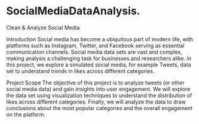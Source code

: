 # SocialMediaDataAnalysis.

Clean & Analyze Social Media

Introduction
Social media has become a ubiquitous part of modern life, with platforms such as Instagram, Twitter, and Facebook serving as essential communication channels. Social media data sets are vast and complex, making analysis a challenging task for businesses and researchers alike. In this project, we explore a simulated social media, for example Tweets, data set to understand trends in likes across different categories.

Project Scope
The objective of this project is to analyze tweets (or other social media data) and gain insights into user engagement. We will explore the data set using visualization techniques to understand the distribution of likes across different categories. Finally, we will analyze the data to draw conclusions about the most popular categories and the overall engagement on the platform.

